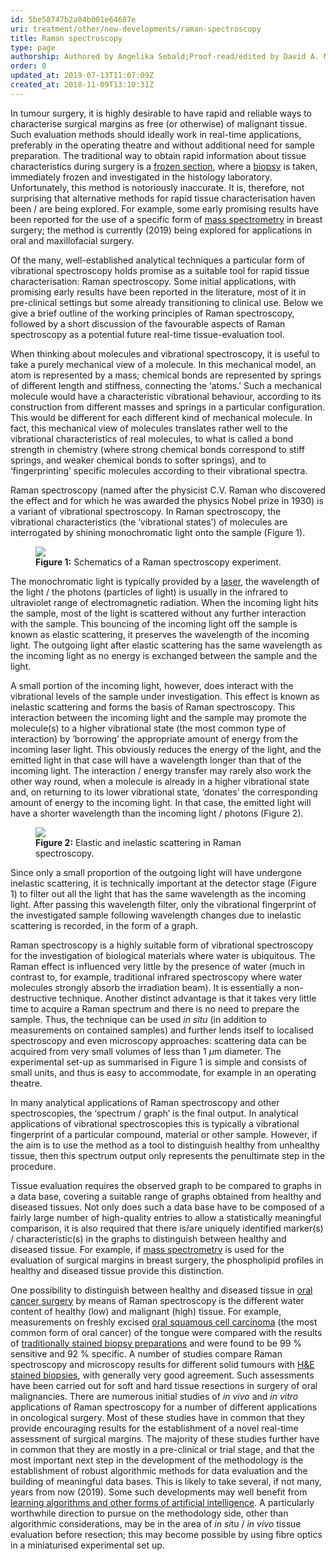 ```yaml
---
id: 5be58747b2a04b001e64687e
uri: treatment/other/new-developments/raman-spectroscopy
title: Raman spectroscopy
type: page
authorship: Authored by Angelika Sebald;Proof-read/edited by David A. Mitchell
order: 0
updated_at: 2019-07-13T11:07:09Z
created_at: 2018-11-09T13:10:31Z
---
```


<p>In tumour surgery, it is highly desirable to have rapid and reliable
    ways to characterise surgical margins as free (or otherwise)
    of malignant tissue. Such evaluation methods should ideally
    work in real-time applications, preferably in the operating
    theatre and without additional need for sample preparation.
    The traditional way to obtain rapid information about tissue
    characteristics during surgery is a <a href="/diagnosis/tests/biopsy/detailed">frozen section</a>,
    where a <a href="/diagnosis/tests/biopsy">biopsy</a>    is taken, immediately frozen and investigated in the histology
    laboratory. Unfortunately, this method is notoriously inaccurate.
    It is, therefore, not surprising that alternative methods
    for rapid tissue characterisation haven been / are being
    explored. For example, some early promising results have
    been reported for the use of a specific form of <a href="/treatment/other/new-developments/mass-spectrometry">mass spectrometry</a>    in breast surgery; the method is currently (2019) being explored
    for applications in oral and maxillofacial surgery.</p>
<p>Of the many, well-established analytical techniques a particular
    form of vibrational spectroscopy holds promise as a suitable
    tool for rapid tissue characterisation: Raman spectroscopy.
    Some initial applications, with promising early results have
    been reported in the literature, most of it in pre-clinical
    settings but some already transitioning to clinical use.
    Below we give a brief outline of the working principles of
    Raman spectroscopy, followed by a short discussion of the
    favourable aspects of Raman spectroscopy as a potential future
    real-time tissue-evaluation tool.</p>
<p>When thinking about molecules and vibrational spectroscopy, it
    is useful to take a purely mechanical view of a molecule.
    In this mechanical model, an atom is represented by a mass;
    chemical bonds are represented by springs of different length
    and stiffness, connecting the ‘atoms.’ Such a mechanical
    molecule would have a characteristic vibrational behaviour,
    according to its construction from different masses and springs
    in a particular configuration. This would be different for
    each different kind of mechanical molecule. In fact, this
    mechanical view of molecules translates rather well to the
    vibrational characteristics of real molecules, to what is
    called a bond strength in chemistry (where strong chemical
    bonds correspond to stiff springs, and weaker chemical bonds
    to softer springs), and to ‘fingerprinting’ specific molecules
    according to their vibrational spectra.</p>
<p>Raman spectroscopy (named after the physicist C.V. Raman who
    discovered the effect and for which he was awarded the physics
    Nobel prize in 1930) is a variant of vibrational spectroscopy.
    In Raman spectroscopy, the vibrational characteristics (the
    ‘vibrational states’) of molecules are interrogated by shining
    monochromatic light onto the sample (Figure 1).</p>
<figure><img src="/treatment-other-new-developments-Raman-figure1.png">
    <figcaption><strong>Figure 1:</strong> Schematics of a Raman spectroscopy
        experiment.</figcaption>
</figure>
<p>The monochromatic light is typically provided by a <a href="/treatment/other/extreme-temperatures/detailed">laser</a>,
    the wavelength of the light / the photons (particles of light)
    is usually in the infrared to ultraviolet range of electromagnetic
    radiation. When the incoming light hits the sample, most
    of the light is scattered without any further interaction
    with the sample. This bouncing of the incoming light off
    the sample is known as elastic scattering, it preserves the
    wavelength of the incoming light. The outgoing light after
    elastic scattering has the same wavelength as the incoming
    light as no energy is exchanged between the sample and the
    light.</p>
<p>A small portion of the incoming light, however, does interact
    with the vibrational levels of the sample under investigation.
    This effect is known as inelastic scattering and forms the
    basis of Raman spectroscopy. This interaction between the
    incoming light and the sample may promote the molecule(s)
    to a higher vibrational state (the most common type of interaction)
    by ‘borrowing’ the appropriate amount of energy from the
    incoming laser light. This obviously reduces the energy of
    the light, and the emitted light in that case will have a
    wavelength longer than that of the incoming light. The interaction
    / energy transfer may rarely also work the other way round,
    when a molecule is already in a higher vibrational state
    and, on returning to its lower vibrational state, ‘donates’
    the corresponding amount of energy to the incoming light.
    In that case, the emitted light will have a shorter wavelength
    than the incoming light / photons (Figure 2).</p>
<figure><img src="/treatment-other-new-developments-Raman-figure2.png">
    <figcaption><strong>Figure 2:</strong> Elastic and inelastic scattering
        in Raman spectroscopy.</figcaption>
</figure>
<p>Since only a small proportion of the outgoing light will have
    undergone inelastic scattering, it is technically important
    at the detector stage (Figure 1) to filter out all the light
    that has the same wavelength as the incoming light. After
    passing this wavelength filter, only the vibrational fingerprint
    of the investigated sample following wavelength changes due
    to inelastic scattering is recorded, in the form of a graph.</p>
<p>Raman spectroscopy is a highly suitable form of vibrational spectroscopy
    for the investigation of biological materials where water
    is ubiquitous. The Raman effect is influenced very little
    by the presence of water (much in contrast to, for example,
    traditional infrared spectroscopy where water molecules strongly
    absorb the irradiation beam). It is essentially a non-destructive
    technique. Another distinct advantage is that it takes very
    little time to acquire a Raman spectrum and there is no need
    to prepare the sample. Thus, the technique can be used <i>in situ</i>    (in addition to measurements on contained samples) and further
    lends itself to localised spectroscopy and even microscopy
    approaches: scattering data can be acquired from very small
    volumes of less than 1 <i>µ</i>m diameter. The experimental
    set-up as summarised in Figure 1 is simple and consists of
    small units, and thus is easy to accommodate, for example
    in an operating theatre.</p>
<p>In many analytical applications of Raman spectroscopy and other
    spectroscopies, the ‘spectrum / graph’ is the final output.
    In analytical applications of vibrational spectroscopies
    this is typically a vibrational fingerprint of a particular
    compound, material or other sample. However, if the aim is
    to use the method as a tool to distinguish healthy from unhealthy
    tissue, then this spectrum output only represents the penultimate
    step in the procedure.</p>
<p>Tissue evaluation requires the observed graph to be compared
    to graphs in a data base, covering a suitable range of graphs
    obtained from healthy and diseased tissues. Not only does
    such a data base have to be composed of a fairly large number
    of high-quality entries to allow a statistically meaningful
    comparison, it is also required that there is/are uniquely
    identified marker(s) / characteristic(s) in the graphs to
    distinguish between healthy and diseased tissue. For example,
    if <a href="/treatment/other/new-developments/mass-spectrometry">mass spectrometry</a>    is used for the evaluation of surgical margins in breast
    surgery, the phospholipid profiles in healthy and diseased
    tissue provide this distinction.</p>
<p>One possibility to distinguish between healthy and diseased tissue
    in <a href="/treatment/surgery/cancer">oral cancer surgery</a>    by means of Raman spectroscopy is the different water content
    of healthy (low) and malignant (high) tissue. For example,
    measurements on freshly excised <a href="/diagnosis/a-z/cancer">oral squamous cell carcinoma</a>    (the most common form of oral cancer) of the tongue were
    compared with the results of <a href="/diagnosis/tests/biopsy/detailed">traditionally stained biopsy preparations</a>    and were found to be 99 % sensitive and 92 % specific. A
    number of studies compare Raman spectroscopy and microscopy
    results for different solid tumours with <a href="/diagnosis/tests/biopsy/detailed">H&amp;E stained biopsies</a>,
    with generally very good agreement. Such assessments have
    been carried out for soft and hard tissue resections in surgery
    of oral malignancies. There are numerous initial studies
    of <i>in vivo</i> and <i>in vitro</i> applications of Raman
    spectroscopy for a number of different applications in oncological
    surgery. Most of these studies have in common that they provide
    encouraging results for the establishment of a novel real-time
    assessment of surgical margins. The majority of these studies
    further have in common that they are mostly in a pre-clinical
    or trial stage, and that the most important next step in
    the development of the methodology is the establishment of
    robust algorithmic methods for data evaluation and the building
    of meaningful data bases. This is likely to take several,
    if not many, years from now (2019). Some such developments
    may well benefit from <a href="/treatment-other new-developments-ai">learning algorithms and other forms of artificial intelligence</a>.
    A particularly worthwhile direction to pursue on the methodology
    side, other than algorithmic considerations, may be in the
    area of <i>in si</i>tu / <i>in vivo</i> tissue evaluation
    before resection; this may become possible by using fibre
    optics in a miniaturised experimental set up.</p>
